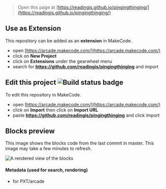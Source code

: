  


> Open this page at [https://readingis.github.io/pingingthinging/](https://readingis.github.io/pingingthinging/)

## Use as Extension

This repository can be added as an **extension** in MakeCode.

* open [https://arcade.makecode.com/](https://arcade.makecode.com/)
* click on **New Project**
* click on **Extensions** under the gearwheel menu
* search for **https://github.com/readingis/pingingthinging** and import

## Edit this project ![Build status badge](https://github.com/readingis/pingingthinging/workflows/MakeCode/badge.svg)

To edit this repository in MakeCode.

* open [https://arcade.makecode.com/](https://arcade.makecode.com/)
* click on **Import** then click on **Import URL**
* paste **https://github.com/readingis/pingingthinging** and click import

## Blocks preview

This image shows the blocks code from the last commit in master.
This image may take a few minutes to refresh.

![A rendered view of the blocks](https://github.com/readingis/pingingthinging/raw/master/.github/makecode/blocks.png)

#### Metadata (used for search, rendering)

* for PXT/arcade
<script src="https://makecode.com/gh-pages-embed.js"></script><script>makeCodeRender("{{ site.makecode.home_url }}", "{{ site.github.owner_name }}/{{ site.github.repository_name }}");</script>
